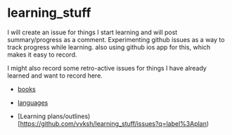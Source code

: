 # learning_stuff

I will create an issue for things I start learning and will post summary/progress as a comment. Experimenting github issues as a way to track progress while learning. also using github ios app for this, which makes it easy to record.

I might also record some retro-active issues for things I have already learned and want to record here.


- [books](https://github.com/vvksh/learning_stuff/issues?q=label%3Abook)

- [languages](https://github.com/vvksh/learning_stuff/issues?q=label%3Alanguage)

- [Learning plans/outlines)[https://github.com/vvksh/learning_stuff/issues?q=label%3Aplan)
